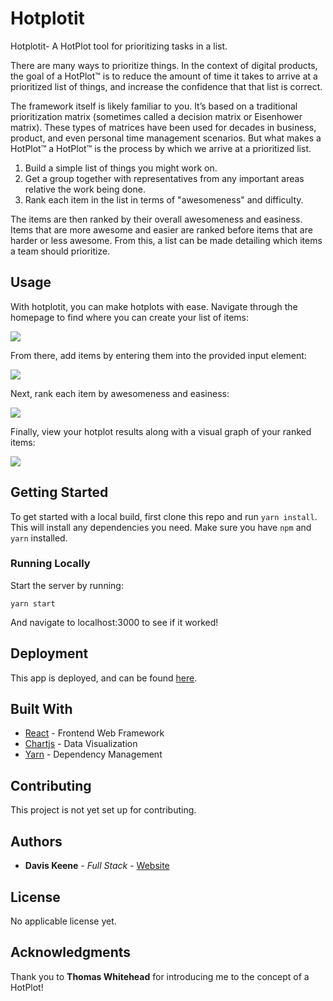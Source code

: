 # Hotplotit
Hotplotit- A HotPlot tool for prioritizing tasks in a list.

There are many ways to prioritize things. In the context of digital products, the goal of a HotPlot™ is to reduce the amount of time it takes to arrive at a prioritized list of things, and increase the confidence that that list is correct. 

The framework itself is likely familiar to you. It’s based on a traditional prioritization matrix (sometimes called a decision matrix or Eisenhower matrix). These types of matrices have been used for decades in business, product, and even personal time management scenarios. But what makes a HotPlot™ a HotPlot™ is the process by which we arrive at a prioritized list.

1. Build a simple list of things you might work on.
2. Get a group together with representatives from any important areas relative the work being done.
3. Rank each item in the list in terms of "awesomeness" and difficulty.

The items are then ranked by their overall awesomeness and easiness. Items that are more awesome and easier are ranked before items that are harder or less awesome.
From this, a list can be made detailing which items a team should prioritize.

## Usage

With hotplotit, you can make hotplots with ease. Navigate through the homepage to find where you can create your list of items:

![](https://media.giphy.com/media/h1zgCoJwykccUaPxRR/giphy.gif)

From there, add items by entering them into the provided input element:

![](https://media.giphy.com/media/f5kcQjQvCpaKKzimht/giphy.gif)

Next, rank each item by awesomeness and easiness:

![](https://media.giphy.com/media/LpA2WnRy65dhMsh6fm/giphy.gif)

Finally, view your hotplot results along with a visual graph of your ranked items:

![](https://media.giphy.com/media/J1GANp2kSxt6KWE47j/giphy.gif)


## Getting Started

To get started with a local build, first clone this repo and run `yarn install`. This will install any dependencies you need. Make sure you have `npm` and `yarn` installed.

### Running Locally

Start the server by running:
```
yarn start
```

And navigate to localhost:3000 to see if it worked!

## Deployment

This app is deployed, and can be found [here](https://hotplotit.vercel.app/).

## Built With

* [React](https://reactjs.org/) - Frontend Web Framework
* [Chartjs](https://www.chartjs.org/) - Data Visualization
* [Yarn](https://classic.yarnpkg.com/en/) - Dependency Management

## Contributing

This project is not yet set up for contributing.

## Authors

* **Davis Keene** - *Full Stack* - [Website](https://daviskeene.com)

## License

No applicable license yet.

## Acknowledgments

Thank you to **Thomas Whitehead** for introducing me to the concept of a HotPlot!
